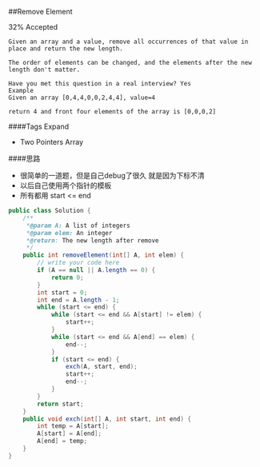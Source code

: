 ##Remove Element

32% Accepted

	Given an array and a value, remove all occurrences of that value in place and return the new length.

	The order of elements can be changed, and the elements after the new length don't matter.

	Have you met this question in a real interview? Yes
	Example
	Given an array [0,4,4,0,0,2,4,4], value=4

	return 4 and front four elements of the array is [0,0,0,2]

####Tags Expand
- Two Pointers Array

####思路
- 很简单的一道题，但是自己debug了很久 就是因为下标不清
- 以后自己使用两个指针的模板
- 所有都用 start <= end


```java
public class Solution {
    /**
     *@param A: A list of integers
     *@param elem: An integer
     *@return: The new length after remove
     */
    public int removeElement(int[] A, int elem) {
        // write your code here
        if (A == null || A.length == 0) {
            return 0;
        }
        int start = 0;
        int end = A.length - 1;
        while (start <= end) {
            while (start <= end && A[start] != elem) {
                start++;
            }
            while (start <= end && A[end] == elem) {
                end--;
            }
            if (start <= end) {
                exch(A, start, end);
                start++;
                end--;
            }
        }
        return start;
    }
    public void exch(int[] A, int start, int end) {
        int temp = A[start];
        A[start] = A[end];
        A[end] = temp;
    }
}


```
